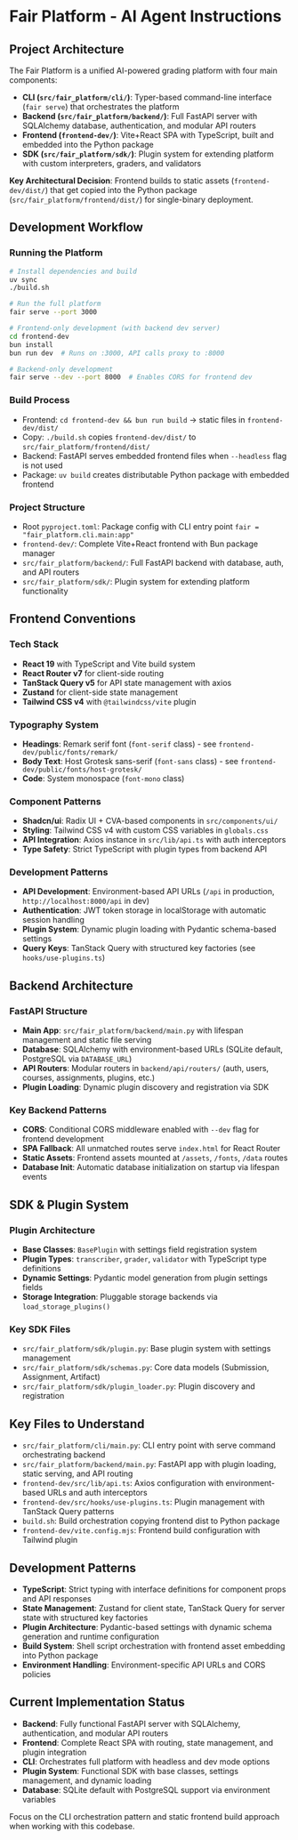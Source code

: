 # Fair Platform - AI Agent Instructions

## Project Architecture

The Fair Platform is a unified AI-powered grading platform with four main components:

- **CLI (`src/fair_platform/cli/`)**: Typer-based command-line interface (`fair serve`) that orchestrates the platform
- **Backend (`src/fair_platform/backend/`)**: Full FastAPI server with SQLAlchemy database, authentication, and modular API routers
- **Frontend (`frontend-dev/`)**: Vite+React SPA with TypeScript, built and embedded into the Python package
- **SDK (`src/fair_platform/sdk/`)**: Plugin system for extending platform with custom interpreters, graders, and validators

**Key Architectural Decision**: Frontend builds to static assets (`frontend-dev/dist/`) that get copied into the Python package (`src/fair_platform/frontend/dist/`) for single-binary deployment.

## Development Workflow

### Running the Platform
```bash
# Install dependencies and build
uv sync
./build.sh

# Run the full platform
fair serve --port 3000

# Frontend-only development (with backend dev server)
cd frontend-dev
bun install
bun run dev  # Runs on :3000, API calls proxy to :8000

# Backend-only development  
fair serve --dev --port 8000  # Enables CORS for frontend dev
```

### Build Process
- Frontend: `cd frontend-dev && bun run build` → static files in `frontend-dev/dist/`
- Copy: `./build.sh` copies `frontend-dev/dist/` to `src/fair_platform/frontend/dist/`
- Backend: FastAPI serves embedded frontend files when `--headless` flag is not used
- Package: `uv build` creates distributable Python package with embedded frontend

### Project Structure
- Root `pyproject.toml`: Package config with CLI entry point `fair = "fair_platform.cli.main:app"`
- `frontend-dev/`: Complete Vite+React frontend with Bun package manager
- `src/fair_platform/backend/`: Full FastAPI backend with database, auth, and API routers
- `src/fair_platform/sdk/`: Plugin system for extending platform functionality

## Frontend Conventions

### Tech Stack
- **React 19** with TypeScript and Vite build system
- **React Router v7** for client-side routing  
- **TanStack Query v5** for API state management with axios
- **Zustand** for client-side state management
- **Tailwind CSS v4** with `@tailwindcss/vite` plugin

### Typography System
- **Headings**: Remark serif font (`font-serif` class) - see `frontend-dev/public/fonts/remark/`
- **Body Text**: Host Grotesk sans-serif (`font-sans` class) - see `frontend-dev/public/fonts/host-grotesk/`  
- **Code**: System monospace (`font-mono` class)

### Component Patterns
- **Shadcn/ui**: Radix UI + CVA-based components in `src/components/ui/`
- **Styling**: Tailwind CSS v4 with custom CSS variables in `globals.css`
- **API Integration**: Axios instance in `src/lib/api.ts` with auth interceptors
- **Type Safety**: Strict TypeScript with plugin types from backend API

### Development Patterns
- **API Development**: Environment-based API URLs (`/api` in production, `http://localhost:8000/api` in dev)
- **Authentication**: JWT token storage in localStorage with automatic session handling
- **Plugin System**: Dynamic plugin loading with Pydantic schema-based settings
- **Query Keys**: TanStack Query with structured key factories (see `hooks/use-plugins.ts`)

## Backend Architecture

### FastAPI Structure
- **Main App**: `src/fair_platform/backend/main.py` with lifespan management and static file serving
- **Database**: SQLAlchemy with environment-based URLs (SQLite default, PostgreSQL via `DATABASE_URL`)
- **API Routers**: Modular routers in `backend/api/routers/` (auth, users, courses, assignments, plugins, etc.)
- **Plugin Loading**: Dynamic plugin discovery and registration via SDK

### Key Backend Patterns
- **CORS**: Conditional CORS middleware enabled with `--dev` flag for frontend development
- **SPA Fallback**: All unmatched routes serve `index.html` for React Router
- **Static Assets**: Frontend assets mounted at `/assets`, `/fonts`, `/data` routes
- **Database Init**: Automatic database initialization on startup via lifespan events

## SDK & Plugin System

### Plugin Architecture
- **Base Classes**: `BasePlugin` with settings field registration system
- **Plugin Types**: `transcriber`, `grader`, `validator` with TypeScript type definitions
- **Dynamic Settings**: Pydantic model generation from plugin settings fields
- **Storage Integration**: Pluggable storage backends via `load_storage_plugins()`

### Key SDK Files
- `src/fair_platform/sdk/plugin.py`: Base plugin system with settings management
- `src/fair_platform/sdk/schemas.py`: Core data models (Submission, Assignment, Artifact)
- `src/fair_platform/sdk/plugin_loader.py`: Plugin discovery and registration

## Key Files to Understand

- `src/fair_platform/cli/main.py`: CLI entry point with serve command orchestrating backend
- `src/fair_platform/backend/main.py`: FastAPI app with plugin loading, static serving, and API routing
- `frontend-dev/src/lib/api.ts`: Axios configuration with environment-based URLs and auth interceptors
- `frontend-dev/src/hooks/use-plugins.ts`: Plugin management with TanStack Query patterns
- `build.sh`: Build orchestration copying frontend dist to Python package
- `frontend-dev/vite.config.mjs`: Frontend build configuration with Tailwind plugin

## Development Patterns

- **TypeScript**: Strict typing with interface definitions for component props and API responses
- **State Management**: Zustand for client state, TanStack Query for server state with structured key factories
- **Plugin Architecture**: Pydantic-based settings with dynamic schema generation and runtime configuration
- **Build System**: Shell script orchestration with frontend asset embedding into Python package
- **Environment Handling**: Environment-specific API URLs and CORS policies

## Current Implementation Status

- **Backend**: Fully functional FastAPI server with SQLAlchemy, authentication, and modular API routers
- **Frontend**: Complete React SPA with routing, state management, and plugin integration
- **CLI**: Orchestrates full platform with headless and dev mode options
- **Plugin System**: Functional SDK with base classes, settings management, and dynamic loading
- **Database**: SQLite default with PostgreSQL support via environment variables

Focus on the CLI orchestration pattern and static frontend build approach when working with this codebase.
